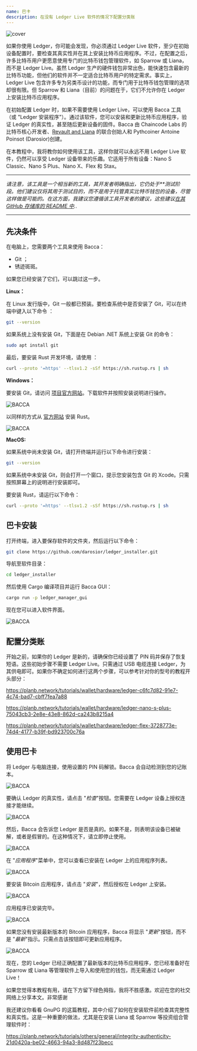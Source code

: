 ```yaml
---
name: 巴卡
description: 在没有 Ledger Live 软件的情况下配置分类账
---
```

![cover](assets/cover.webp)

如果你使用 Ledger，你可能会发现，你必须通过 Ledger Live 软件，至少在初始设备配置时，要检查其真实性并在其上安装比特币应用程序。不过，在配置之后，许多比特币用户更愿意使用专门的比特币钱包管理软件，如 Sparrow 或 Liana，而不是 Ledger Live。虽然 Ledger 生产的硬件钱包非常出色，能快速包含最新的比特币功能，但他们的软件并不一定适合比特币用户的特定需求。事实上，Ledger Live 包含许多专为另类币设计的功能，而专门用于比特币钱包管理的选项却很有限。但 Sparrow 和 Liana（目前）的问题在于，它们不允许你在 Ledger 上安装比特币应用程序。

在初始配置 Ledger 时，如果不需要使用 Ledger Live，可以使用 Bacca 工具（或 "Ledger 安装程序"）。通过该软件，您可以安装和更新比特币应用程序，验证 Ledger 的真实性，甚至随后更新设备的固件。Bacca 由 Chaincode Labs 的比特币核心开发者、[Revault and Liana](https://wizardsardine.com/) 的联合创始人和 Pythcoiner Antoine Poinsot (Darosior)创建。

在本教程中，我将教你如何使用该工具，这样你就可以永远不用 Ledger Live 软件，仍然可以享受 Ledger 设备带来的乐趣。它适用于所有设备：Nano S Classic、Nano S Plus、Nano X、Flex 和 Stax。

---
*请注意，该工具是一个相当新的工具，其开发者明确指出，它仍处于**测试阶段。他们建议仅将其用于测试目的，而不是用于托管真实比特币钱包的设备，尽管这样做是可能的。在这方面，我建议您遵循该工具开发者的建议，这些建议[在其 GitHub 存储库的 README 中](https://github.com/darosior/ledger_installer).*.

---
## 先决条件

在电脑上，您需要两个工具来使用 Bacca：


- Git ；
- 锈迹斑斑。

如果您已经安装了它们，可以跳过这一步。

**Linux：**

在 Linux 发行版中，Git 一般都已预装。要检查系统中是否安装了 Git，可以在终端中键入以下命令 ：

```bash
git --version
```

如果系统上没有安装 Git，下面是在 Debian .NET 系统上安装 Git 的命令：

```bash
sudo apt install git
```

最后，要安装 Rust 开发环境，请使用 ：

```bash
curl --proto '=https' --tlsv1.2 -sSf https://sh.rustup.rs | sh
```

**Windows：**

要安装 Git，请访问 [项目官方网站](https://git-scm.com/)。下载软件并按照安装说明进行操作。

![BACCA](assets/fr/01.webp)

以同样的方式从 [官方网站](https://www.rust-lang.org/tools/install) 安装 Rust。

![BACCA](assets/fr/02.webp)

**MacOS:**

如果系统中尚未安装 Git，请打开终端并运行以下命令进行安装：

```bash
git --version
```

如果系统中未安装 Git，则会打开一个窗口，提示您安装包含 Git 的 Xcode。只需按照屏幕上的说明进行安装即可。

要安装 Rust，请运行以下命令：

```bash
curl --proto '=https' --tlsv1.2 -sSf https://sh.rustup.rs | sh
```

## 巴卡安装

打开终端，进入要保存软件的文件夹，然后运行以下命令：

```bash
git clone https://github.com/darosior/ledger_installer.git
```

导航至软件目录：

```bash
cd ledger_installer
```

然后使用 Cargo 编译项目并运行 Bacca GUI：

```bash
cargo run -p ledger_manager_gui
```

现在您可以进入软件界面。

![BACCA](assets/fr/03.webp)

## 配置分类账

开始之前，如果你的 Ledger 是新的，请确保你已经设置了 PIN 码并保存了恢复短语。这些初始步骤不需要 Ledger Live。只需通过 USB 电缆连接 Ledger，为其供电即可。如果你不确定如何进行这两个步骤，可以参考针对你的型号的教程开头部分：

https://planb.network/tutorials/wallet/hardware/ledger-c6fc7d82-91e7-4c74-bad7-cbff7fea7a88

https://planb.network/tutorials/wallet/hardware/ledger-nano-s-plus-75043cb3-2e8e-43e8-862d-ca243b8215a4

https://planb.network/tutorials/wallet/hardware/ledger-flex-3728773e-74d4-4177-b39f-bd923700c76a

## 使用巴卡

将 Ledger 与电脑连接，使用设置的 PIN 码解锁。Bacca 会自动检测到您的记账本。

![BACCA](assets/fr/04.webp)

要确认 Ledger 的真实性，请点击 "*检查*"按钮。您需要在 Ledger 设备上授权连接才能继续。

![BACCA](assets/fr/05.webp)

然后，Bacca 会告诉您 Ledger 是否是真的。如果不是，则表明该设备已被破解，或者是假冒的。在这种情况下，请立即停止使用。

![BACCA](assets/fr/06.webp)

在 "*应用程序*"菜单中，您可以查看已安装在 Ledger 上的应用程序列表。

![BACCA](assets/fr/07.webp)

要安装 Bitcoin 应用程序，请点击 "*安装*"，然后授权在 Ledger 上安装。

![BACCA](assets/fr/08.webp)

应用程序已安装完毕。

![BACCA](assets/fr/09.webp)

如果您没有安装最新版本的 Bitcoin 应用程序，Bacca 将显示 "*更新*"按钮，而不是 "*最新*"指示。只需点击该按钮即可更新应用程序。

![BACCA](assets/fr/10.webp)

现在，您的 Ledger 已经正确配置了最新版本的比特币应用程序，您已经准备好在 Sparrow 或 Liana 等管理软件上导入和使用您的钱包，而无需通过 Ledger Live！

如果您觉得本教程有用，请在下方留下绿色拇指，我将不胜感激。欢迎在您的社交网络上分享本文。非常感谢

我还建议你看看 GnuPG 的这篇教程，其中介绍了如何在安装软件前检查其完整性和真实性。这是一种重要的做法，尤其是在安装 Liana 或 Sparrow 等投资组合管理软件时：

https://planb.network/tutorials/others/general/integrity-authenticity-21d0420a-be02-4663-94a3-8d487f23becc

